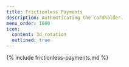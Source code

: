 ```yaml
---
title: Frictionless Payments
description: Authenticating the cardholder.
menu_order: 1600
icon:
  content: 3d_rotation
  outlined: true
---
```


{% include frictionless-payments.md %}
